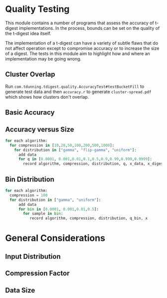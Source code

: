 Quality Testing
===============

This module contains a number of programs that assess the accuracy of t-digest implementations. 
In the process, bounds can be set on the quality of the t-digest idea itself. 

The implementation of a t-digest can have a variety of subtle flaws that do not 
affect operation except to compromise accuracy or to increase the size of
a digest. The tests in this module aim to highlight how and where an
implementation may be going wrong.

Cluster Overlap
--------------

Run `com.tdunning.tdigest.quality.AccuracyTest#testBucketFill` to
generate test data and then `accuracy.r` to generate
`cluster-spread.pdf` which shows how clusters don't overlap.

Basic Accuracy
--------------

Accuracy versus Size
-----
```python
for each algorithm:
  for compression in [10,20,50,100,200,500,1000]:
    for distribution in ["gamma", "flip-gamma", "uniform"]:
      add data
      for q in [0.0001, 0.001,0.01,0.1,0.5,0.9,0.99,0.999,0.9999]:
        record algorithm, compression, distribution, q, x_data, x_digest, q_data
```
Bin Distribution
-----
```python
for each algorithm:
  compression = 100
  for distribution in ["gamma", "uniform"]:
      add data
      for bin in [0.0001, 0.001,0.01,0.5]:
        for sample in bin:
           record algorithm, compression, distribution, q_bin, x
```

General Considerations
=======

Input Distribution
-------

Compression Factor
-------

Data Size
-------



